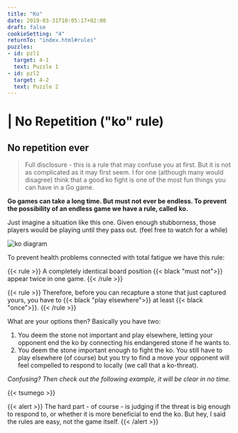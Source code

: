 ```yaml
---
title: "Ko"
date: 2019-03-31T10:05:17+02:00
draft: false
cookieSetting: "4"
returnTo: "index.html#rules"
puzzles:
- id: pzl1
  target: 4-1
  text: Puzzle 1
- id: pzl2
  target: 4-2
  text: Puzzle 2  
---
```


# | No Repetition ("ko" rule)
## No repetition ever

> Full disclosure - this is a rule that may confuse you at first. But it is not as complicated as it may first seem. I for one (although many would disagree) think that a good ko fight is one of the most fun things you can have in a Go game.

**Go games can take a long time. But must not ever be endless. To prevent the possibility of an endless game we have a rule, called ko.**

Just imagine a situation like this one. Given enough stubborness, those players would be playing until they pass out. (feel free to watch for a while)

![ko diagram](/images/ko.gif)

To prevent health problems connected with total fatigue we have this rule:

{{< rule >}}
    A completely identical board position {{< black "must not">}} appear twice in one game.
{{< /rule >}}

{{< rule >}}
Therefore, before you can recapture a stone that just captured yours, you have to {{< black "play elsewhere">}} at least {{< black "once">}}.
{{< /rule >}}

What are your options then? Basically you have two:

1. You deem the stone not important and play elsewhere, letting your opponent end the ko by connecting his endangered stone if he wants to.
2. You deem the stone important enough to fight the ko. You still have to play elsewhere (of course) but you try to find a move your opponent will feel compelled to respond to locally (we call that a ko-threat).



*Confusing? Then check out the following example, it will be clear in no time.*

{{< tsumego >}}

{{< alert >}}
    The hard part - of course - is judging if the threat is big enough to respond to, or whether it is more beneficial to end the ko. But hey, I said the rules are easy, not the game itself.
{{< /alert >}}